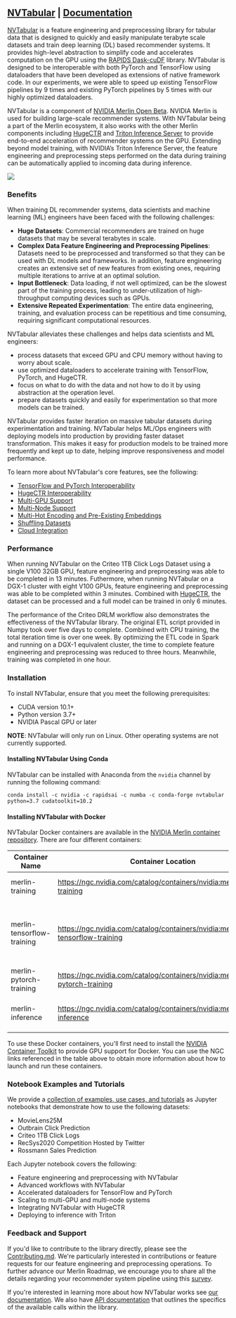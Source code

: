 ## [NVTabular](https://github.com/NVIDIA/NVTabular) | [Documentation](https://nvidia.github.io/NVTabular/main/Introduction.html)

[NVTabular](https://github.com/NVIDIA/NVTabular) is a feature engineering and preprocessing library for tabular data that is designed to quickly and easily manipulate terabyte scale datasets and train deep learning (DL) based recommender systems. It provides high-level abstraction to simplify code and accelerates computation on the GPU using the [RAPIDS Dask-cuDF](https://github.com/rapidsai/cudf/tree/main/python/dask_cudf) library. NVTabular is designed to be interoperable with both PyTorch and TensorFlow using dataloaders that have been developed as extensions of native framework code. In our experiments, we were able to speed up existing TensorFlow pipelines by 9 times and existing PyTorch pipelines by 5 times with our highly optimized dataloaders.

NVTabular is a component of [NVIDIA Merlin Open Beta](https://developer.nvidia.com/nvidia-merlin). NVIDIA Merlin is used for building large-scale recommender systems. With NVTabular being a part of the Merlin ecosystem, it also works with the other Merlin components including [HugeCTR](https://github.com/NVIDIA/HugeCTR) and [Triton Inference Server](https://github.com/NVIDIA/tensorrt-inference-server) to provide end-to-end acceleration of recommender systems on the GPU. Extending beyond model training, with NVIDIA’s Triton Inference Server, the feature engineering and preprocessing steps performed on the data during training can be automatically applied to incoming data during inference.

<img src='https://developer.nvidia.com/blog/wp-content/uploads/2020/07/recommender-system-training-pipeline-1.png'/>

### Benefits

When training DL recommender systems, data scientists and machine learning (ML) engineers have been faced with the following challenges:

* **Huge Datasets**: Commercial recommenders are trained on huge datasets that may be several terabytes in scale.
* **Complex Data Feature Engineering and Preprocessing Pipelines**: Datasets need to be preprocessed and transformed so that they can be used with DL models and frameworks. In addition, feature engineering creates an extensive set of new features from existing ones, requiring multiple iterations to arrive at an optimal solution.
* **Input Bottleneck**: Data loading, if not well optimized, can be the slowest part of the training process, leading to under-utilization of high-throughput computing devices such as GPUs.
* **Extensive Repeated Experimentation**: The entire data engineering, training, and evaluation process can be repetitious and time consuming, requiring significant computational resources.

NVTabular alleviates these challenges and helps data scientists and ML engineers:

* process datasets that exceed GPU and CPU memory without having to worry about scale.
* use optimized dataloaders to accelerate training with TensorFlow, PyTorch, and HugeCTR.
* focus on what to do with the data and not how to do it by using abstraction at the operation level.
* prepare datasets quickly and easily for experimentation so that more models can be trained.

NVTabular provides faster iteration on massive tabular datasets during experimentation and training. NVTabular helps ML/Ops engineers with deploying models into production by providing faster dataset transformation. This makes it easy for production models to be trained more frequently and kept up to date, helping improve responsiveness and model performance.

To learn more about NVTabular's core features, see the following:

* [TensorFlow and PyTorch Interoperability](docs/source/core_features.md#tensorflow-and-pytorch-interoperability)
* [HugeCTR Interoperability](docs/source/core_features.md#hugectr-interoperability)
* [Multi-GPU Support](docs/source/core_features.md#multi-gpu-support)
* [Multi-Node Support](docs/source/core_features.md#multi-node-support)
* [Multi-Hot Encoding and Pre-Existing Embeddings](docs/source/core_features.md#multi-hot-encoding-and-pre-existing-embeddings)
* [Shuffling Datasets](docs/source/core_features.md#shuffling-datasets)
* [Cloud Integration](docs/source/core_features.md#cloud-integration)

### Performance

When running NVTabular on the Criteo 1TB Click Logs Dataset using a single V100 32GB GPU, feature engineering and preprocessing was able to be completed in 13 minutes. Futhermore, when running NVTabular on a DGX-1 cluster with eight V100 GPUs, feature engineering and preprocessing was able to be completed within 3 minutes. Combined with [HugeCTR](http://www.github.com/NVIDIA/HugeCTR/), the dataset can be processed and a full model can be trained in only 6 minutes.

The performance of the Criteo DRLM workflow also demonstrates the effectiveness of the NVTabular library. The original ETL script provided in Numpy took over five days to complete. Combined with CPU training, the total iteration time is over one week. By optimizing the ETL code in Spark and running on a DGX-1 equivalent cluster, the time to complete feature engineering and preprocessing was reduced to three hours. Meanwhile, training was completed in one hour.

### Installation

To install NVTabular, ensure that you meet the following prerequisites:

* CUDA version 10.1+
* Python version 3.7+
* NVIDIA Pascal GPU or later

**NOTE**: NVTabular will only run on Linux. Other operating systems are not currently supported.

#### Installing NVTabular Using Conda

NVTabular can be installed with Anaconda from the ```nvidia``` channel by running the following command:

```
conda install -c nvidia -c rapidsai -c numba -c conda-forge nvtabular python=3.7 cudatoolkit=10.2
```

#### Installing NVTabular with Docker

NVTabular Docker containers are available in the [NVIDIA Merlin container repository](https://ngc.nvidia.com/catalog/containers/nvidia:merlin). There are four different containers:


| Container Name             | Container Location | Functionality |
| -------------------------- | ------------------ | ------------- |
| merlin-training            | https://ngc.nvidia.com/catalog/containers/nvidia:merlin:merlin-training            | NVTabular and HugeCTR                                         |
| merlin-tensorflow-training | https://ngc.nvidia.com/catalog/containers/nvidia:merlin:merlin-tensorflow-training | NVTabular, TensorFlow, and HugeCTR Tensorflow Embedding plugin |
| merlin-pytorch-training    | https://ngc.nvidia.com/catalog/containers/nvidia:merlin:merlin-pytorch-training    | NVTabular and PyTorch                                         |
| merlin-inference           | https://ngc.nvidia.com/catalog/containers/nvidia:merlin:merlin-inference           | NVTabular, HugeCTR, and Triton Inference                       |

To use these Docker containers, you'll first need to install the [NVIDIA Container Toolkit](https://github.com/NVIDIA/nvidia-docker) to provide GPU support for Docker. You can use the NGC links referenced in the table above to obtain more information about how to launch and run these containers.

### Notebook Examples and Tutorials

We provide a [collection of examples, use cases, and tutorials](https://github.com/NVIDIA/NVTabular/tree/main/examples) as Jupyter notebooks that demonstrate how to use the following datasets:

* MovieLens25M
* Outbrain Click Prediction
* Criteo 1TB Click Logs
* RecSys2020 Competition Hosted by Twitter
* Rossmann Sales Prediction

Each Jupyter notebook covers the following:

* Feature engineering and preprocessing with NVTabular
* Advanced workflows with NVTabular
* Accelerated dataloaders for TensorFlow and PyTorch
* Scaling to multi-GPU and multi-node systems
* Integrating NVTabular with HugeCTR
* Deploying to inference with Triton

### Feedback and Support

If you'd like to contribute to the library directly, please see the [Contributing.md](https://github.com/NVIDIA/NVTabular/blob/main/CONTRIBUTING.md). We're particularly interested in contributions or feature requests for our feature engineering and preprocessing operations. To further advance our Merlin Roadmap, we encourage you to share all the details regarding your recommender system pipeline using this [survey](https://developer.nvidia.com/merlin-devzone-survey).

If you're interested in learning more about how NVTabular works see
[our documentation](https://nvidia.github.io/NVTabular/main/Introduction.html). We also have [API documentation](https://nvidia.github.io/NVTabular/main/api/index.html) that outlines the specifics of the available calls within the library.
